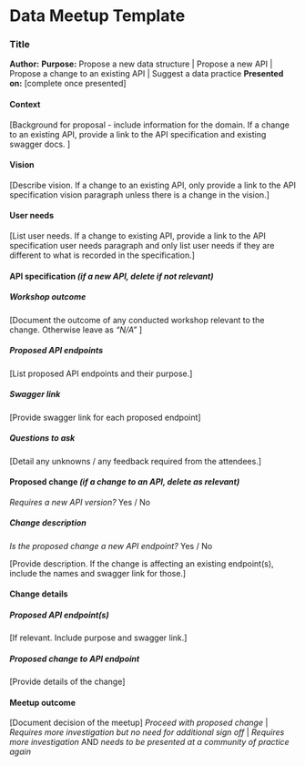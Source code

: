 # Data Meetup Template

### Title

**Author:**
**Purpose:** Propose a new data structure | Propose a new API | Propose a change to an existing API | Suggest a data practice
**Presented on:** [complete once presented]

#### Context
[Background for proposal - include information for the domain. If a change to an existing API, provide a link to the API specification and existing swagger docs. ]

#### Vision
[Describe vision. If a change to an existing API, only provide a link to the API specification vision paragraph unless there is a change in the vision.]

#### User needs
[List user needs. If a change to existing API, provide a link to the API specification user needs paragraph and only list user needs if they are different to what is recorded in the specification.]

#### API specification *(if a new API, delete if not relevant)*
##### Workshop outcome
[Document the outcome of any conducted workshop relevant to the change. Otherwise leave as *“N/A”* ]

##### Proposed API endpoints
[List proposed API endpoints and their purpose.]

##### Swagger link
[Provide swagger link for each proposed endpoint]

##### Questions to ask
[Detail any unknowns / any feedback required from the attendees.]

#### Proposed change *(if a change to an API, delete as relevant)*
*Requires a new API version?* Yes / No

##### Change description
*Is the proposed change a new API endpoint?* Yes / No

[Provide description. If the change is affecting an existing endpoint(s), include the names and swagger link for those.]

#### Change details

##### Proposed API endpoint(s)
[If relevant. Include purpose and swagger link.]

##### Proposed change to API endpoint
[Provide details of the change]

#### Meetup outcome
[Document decision of the meetup]
*Proceed with proposed change* |
*Requires more investigation but no need for additional sign off* |
*Requires more investigation* AND *needs to be presented at a community of practice again*



